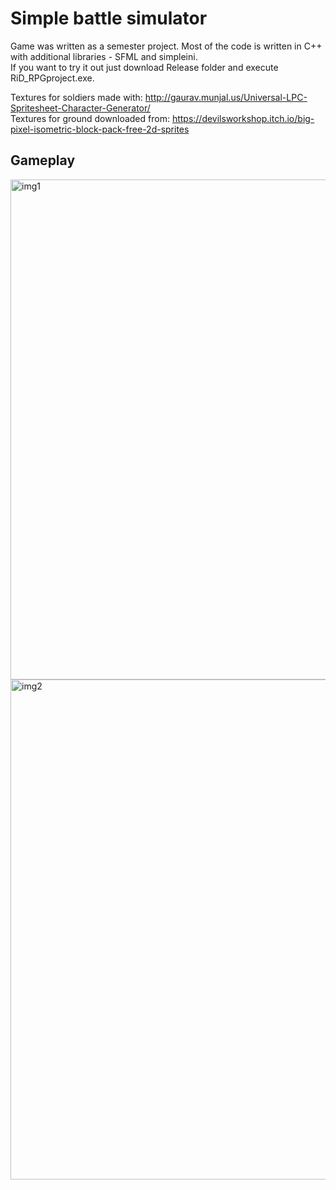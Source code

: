 # Simple battle simulator
Game was written as a semester project. Most of the code is written in C++ with additional libraries - SFML and simpleini.<br>
If you want to try it out just download Release folder and execute RiD_RPGproject.exe.<br>

Textures for soldiers made with: http://gaurav.munjal.us/Universal-LPC-Spritesheet-Character-Generator/ <br>
Textures for ground downloaded from: https://devilsworkshop.itch.io/big-pixel-isometric-block-pack-free-2d-sprites <br>

## Gameplay

<img src="https://user-images.githubusercontent.com/34627723/153944985-b321fbfe-3eca-4b9e-9cb2-560576a5df36.png" alt="img1" width="800"/>
<img src="https://user-images.githubusercontent.com/34627723/153944996-9be33b0e-b6ae-4019-8dd4-e59051b786b8.png" alt="img2" width="800"/>
